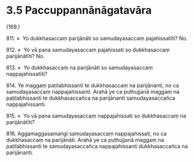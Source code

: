 # 3.5 Paccuppannānāgatavāra

(169.)

811\. »  Yo dukkhasaccaṃ parijānāti so samudayasaccaṃ pajahissatīti? No.

812\. «  Yo vā pana samudayasaccaṃ pajahissati so dukkhasaccaṃ parijānātīti? No.

813\. »  Yo dukkhasaccaṃ na parijānāti so samudayasaccaṃ nappajahissatīti?

814\. Ye maggaṃ paṭilabhissanti te dukkhasaccaṃ na parijānanti, no ca samudayasaccaṃ nappajahissanti. Arahā ye ca puthujjanā maggaṃ na paṭilabhissanti te dukkhasaccañca na parijānanti samudayasaccañca nappajahissanti.

815\. «  Yo vā pana samudayasaccaṃ nappajahissati so dukkhasaccaṃ na parijānātīti?

816\. Aggamaggasamaṅgī samudayasaccaṃ nappajahissati, no ca dukkhasaccaṃ na parijānāti. Arahā ye ca puthujjanā maggaṃ na paṭilabhissanti te samudayasaccañca nappajahissanti dukkhasaccañca na parijānanti.
